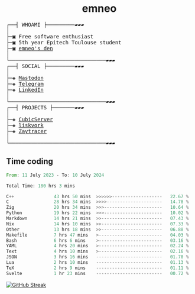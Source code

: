 <h1 align="center">
emneo
</h1>
<!-- <p align="center">
<img src=https://huntears.com/img/pfp.webp width=30%/>
</p>
<style>
img {
    border-radius: 50%;
}
</style> -->
<pre>
┌──┤ WHOAMI ├─────────▰▰▰
│
├─▣ Free software enthusiast
├─▣ 5th year Epitech Toulouse student
├─▣ <a href="https://emneo.dev/">emneo's den</a>
│
└───────────────────────────────▰▰▰
┌──┤ SOCIAL ├─────────▰▰▰
│
├─◈ <a href="https://fosstodon.org/@emneo">Mastodon</a>
├─◈ <a href="https://t.me/huntears">Telegram</a>
├─◈ <a href="https://www.linkedin.com/in/alexandre-flion">LinkedIn</a>
│
└───────────────────────────────▰▰▰
┌──┤ PROJECTS ├───────▰▰▰
│
├─◈ <a href="https://github.com/CubicMC/cubic-server">CubicServer</a>
├─◈ <a href="https://github.com/Epitech/B-AIA-500_liskvork">liskvork</a>
├─◈ <a href="https://github.com/Miou-zora/Zaytracer">Zaytracer</a>
│
└───────────────────────────────▰▰▰
</pre>

## Time coding

<!--START_SECTION:wakatime-->

```rust
From: 11 July 2023 - To: 10 July 2024

Total Time: 180 hrs 3 mins

C++               43 hrs 50 mins  >>>>>>-------------------   22.67 %
C                 28 hrs 34 mins  >>>>---------------------   14.78 %
Zig               20 hrs 34 mins  >>>----------------------   10.64 %
Python            19 hrs 22 mins  >>>----------------------   10.02 %
Markdown          14 hrs 21 mins  >>-----------------------   07.43 %
Nix               14 hrs 10 mins  >>-----------------------   07.33 %
Other             13 hrs 18 mins  >>-----------------------   06.88 %
Makefile          7 hrs 47 mins   >------------------------   04.03 %
Bash              6 hrs 6 mins    >------------------------   03.16 %
YAML              4 hrs 20 mins   >------------------------   02.24 %
Text              4 hrs 10 mins   >------------------------   02.16 %
JSON              3 hrs 16 mins   -------------------------   01.70 %
Lua               2 hrs 10 mins   -------------------------   01.13 %
TeX               2 hrs 9 mins    -------------------------   01.11 %
Svelte            1 hr 23 mins    -------------------------   00.72 %
```

<!--END_SECTION:wakatime-->

[![GitHub Streak](https://streak-stats.demolab.com?user=emneo-dev)](https://git.io/streak-stats)
